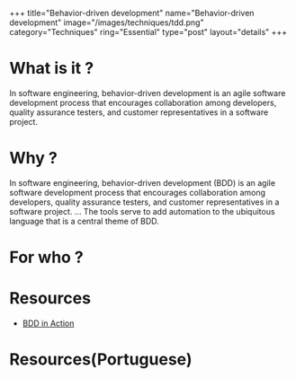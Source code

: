 +++
title="Behavior-driven development"
name="Behavior-driven development"
image="/images/techniques/tdd.png"
category="Techniques"
ring="Essential"
type="post"
layout="details"
+++

# What is it ?

In software engineering, behavior-driven development is an agile software development process that encourages collaboration among developers, quality assurance testers, and customer representatives in a software project. 

# Why ?

In software engineering, behavior-driven development (BDD) is an agile software development process that encourages collaboration among developers, quality assurance testers, and customer representatives in a software project. ... The tools serve to add automation to the ubiquitous language that is a central theme of BDD.

# For who ?

# Resources
- [BDD in Action](https://www.manning.com/books/bdd-in-action)


# Resources(Portuguese)
